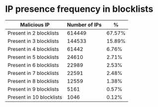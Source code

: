 # IP presence frequency in blocklists
| Malicious IP | Number of IPs | % |
|----|----|----|
| Present in 2 blocklists | 614449 | 67.57% |
| Present in 3 blocklists | 144533 | 15.89% |
| Present in 4 blocklists | 61442 | 6.76% |
| Present in 5 blocklists | 24610 | 2.71% |
| Present in 6 blocklists | 22989 | 2.53% |
| Present in 7 blocklists | 22591 | 2.48% |
| Present in 8 blocklists | 12559 | 1.38% |
| Present in 9 blocklists | 5161 | 0.57% |
| Present in 10 blocklists | 1046 | 0.12% |
